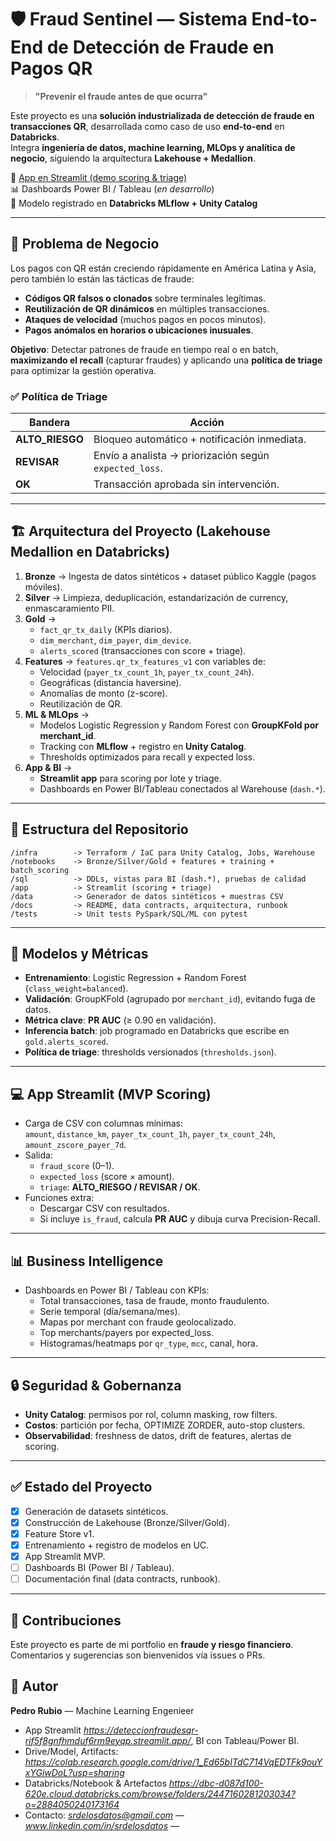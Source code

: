 # 🛡️ Fraud Sentinel — Sistema End-to-End de Detección de Fraude en Pagos QR  

> **"Prevenir el fraude antes de que ocurra"**  

Este proyecto es una **solución industrializada de detección de fraude en transacciones QR**, desarrollada como caso de uso **end-to-end** en **Databricks**.  
Integra **ingeniería de datos, machine learning, MLOps y analítica de negocio**, siguiendo la arquitectura **Lakehouse + Medallion**.  

🔗 [App en Streamlit (demo scoring & triage)](https://deteccionfraudesqr-pw6qb4d4ptdgahbez5qmdn.streamlit.app/)  
📊 Dashboards Power BI / Tableau (*en desarrollo*)  
🧠 Modelo registrado en **Databricks MLflow + Unity Catalog**  

---

## 🚀 Problema de Negocio  

Los pagos con QR están creciendo rápidamente en América Latina y Asia, pero también lo están las tácticas de fraude:  
- **Códigos QR falsos o clonados** sobre terminales legítimas.  
- **Reutilización de QR dinámicos** en múltiples transacciones.  
- **Ataques de velocidad** (muchos pagos en pocos minutos).  
- **Pagos anómalos en horarios o ubicaciones inusuales**.  

**Objetivo**: Detectar patrones de fraude en tiempo real o en batch, **maximizando el recall** (capturar fraudes) y aplicando una **política de triage** para optimizar la gestión operativa.  

### ✅ Política de Triage
| Bandera | Acción |
|---------|--------|
| **ALTO_RIESGO** | Bloqueo automático + notificación inmediata. |
| **REVISAR** | Envío a analista → priorización según `expected_loss`. |
| **OK** | Transacción aprobada sin intervención. |

---

## 🏗️ Arquitectura del Proyecto (Lakehouse Medallion en Databricks)  

1. **Bronze** → Ingesta de datos sintéticos + dataset público Kaggle (pagos móviles).  
2. **Silver** → Limpieza, deduplicación, estandarización de currency, enmascaramiento PII.  
3. **Gold** →  
   - `fact_qr_tx_daily` (KPIs diarios).  
   - `dim_merchant`, `dim_payer`, `dim_device`.  
   - `alerts_scored` (transacciones con score + triage).  
4. **Features** → `features.qr_tx_features_v1` con variables de:  
   - Velocidad (`payer_tx_count_1h`, `payer_tx_count_24h`).  
   - Geográficas (distancia haversine).  
   - Anomalías de monto (z-score).  
   - Reutilización de QR.  
5. **ML & MLOps** →  
   - Modelos Logistic Regression y Random Forest con **GroupKFold por merchant_id**.  
   - Tracking con **MLflow** + registro en **Unity Catalog**.  
   - Thresholds optimizados para recall y expected loss.  
6. **App & BI** →  
   - **Streamlit app** para scoring por lote y triage.  
   - Dashboards en Power BI/Tableau conectados al Warehouse (`dash.*`).  

---

## 📂 Estructura del Repositorio  

```
/infra        -> Terraform / IaC para Unity Catalog, Jobs, Warehouse
/notebooks    -> Bronze/Silver/Gold + features + training + batch_scoring
/sql          -> DDLs, vistas para BI (dash.*), pruebas de calidad
/app          -> Streamlit (scoring + triage)
/data         -> Generador de datos sintéticos + muestras CSV
/docs         -> README, data contracts, arquitectura, runbook
/tests        -> Unit tests PySpark/SQL/ML con pytest
```

---

## 🔬 Modelos y Métricas  

- **Entrenamiento**: Logistic Regression + Random Forest (`class_weight=balanced`).  
- **Validación**: GroupKFold (agrupado por `merchant_id`), evitando fuga de datos.  
- **Métrica clave**: **PR AUC** (≥ 0.90 en validación).  
- **Inferencia batch**: job programado en Databricks que escribe en `gold.alerts_scored`.  
- **Política de triage**: thresholds versionados (`thresholds.json`).  

---

## 💻 App Streamlit (MVP Scoring)  

- Carga de CSV con columnas mínimas:  
  `amount`, `distance_km`, `payer_tx_count_1h`, `payer_tx_count_24h`, `amount_zscore_payer_7d`.  
- Salida:  
  - `fraud_score` (0–1).  
  - `expected_loss` (score × amount).  
  - `triage`: **ALTO_RIESGO / REVISAR / OK**.  
- Funciones extra:  
  - Descargar CSV con resultados.  
  - Si incluye `is_fraud`, calcula **PR AUC** y dibuja curva Precision-Recall.  

---

## 📊 Business Intelligence  

- Dashboards en Power BI / Tableau con KPIs:  
  - Total transacciones, tasa de fraude, monto fraudulento.  
  - Serie temporal (día/semana/mes).  
  - Mapas por merchant con fraude geolocalizado.  
  - Top merchants/payers por expected_loss.  
  - Histogramas/heatmaps por `qr_type`, `mcc`, canal, hora.  

---

## 🔒 Seguridad & Gobernanza  

- **Unity Catalog**: permisos por rol, column masking, row filters.  
- **Costos**: partición por fecha, OPTIMIZE ZORDER, auto-stop clusters.  
- **Observabilidad**: freshness de datos, drift de features, alertas de scoring.  

---

## ✅ Estado del Proyecto  

- [x] Generación de datasets sintéticos.  
- [x] Construcción de Lakehouse (Bronze/Silver/Gold).  
- [x] Feature Store v1.  
- [x] Entrenamiento + registro de modelos en UC.  
- [x] App Streamlit MVP.  
- [ ] Dashboards BI (Power BI / Tableau).  
- [ ] Documentación final (data contracts, runbook).  

---

## 🤝 Contribuciones  

Este proyecto es parte de mi portfolio en **fraude y riesgo financiero**.  
Comentarios y sugerencias son bienvenidos vía issues o PRs.  

## 👤 Autor

**Pedro Rubio** — Machine Learning Engenieer 

- App Streamlit *https://deteccionfraudesqr-rif5f8gnfhmduf6rm9eyqp.streamlit.app/*, BI con Tableau/Power BI.
- Drive/Model, Artifacts: *https://colab.research.google.com/drive/1_Ed65bITdC714VqEDTFk9ouYxYGiwDoL?usp=sharing*
- Databricks/Notebook & Artefactos *https://dbc-d087d100-620e.cloud.databricks.com/browse/folders/2447160281203034?o=2884050240173164*
- Contacto: *srdelosdatos@gmail.com* — *www.linkedin.com/in/srdelosdatos* — 
